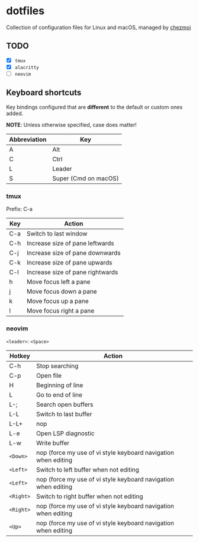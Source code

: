 # dotfiles

Collection of configuration files for Linux and macOS, managed by [chezmoi](https://chezmoi.io)

## TODO

- [x] `tmux`
- [x] `alacritty`
- [ ] `neovim`

## Keyboard shortcuts

Key bindings configured that are **different** to the default or custom ones added.

**NOTE**: Unless otherwise specified, case does matter!

| Abbreviation | Key |
|--------------|-----|
| A | Alt |
| C | Ctrl |
| L | Leader |
| S | Super (Cmd on macOS) |

### tmux

Prefix: C-a

| Key | Action |
|-----|--------|
| C-a | Switch to last window |
| C-h | Increase size of pane leftwards |
| C-j | Increase size of pane downwards |
| C-k | Increase size of pane upwards |
| C-l | Increase size of pane rightwards |
| h | Move focus left a pane |
| j | Move focus down a pane |
| k | Move focus up a pane |
| l | Move focus right a pane |

### neovim

`<leader>`: `<Space>`

| Hotkey | Action |
|--------|--------|
| C-h | Stop searching |
| C-p | Open file |
| H | Beginning of line |
| L | Go to end of line |
| L-; | Search open buffers |
| L-L | Switch to last buffer |
| L-L+ | nop |
| L-e | Open LSP diagnostic |
| L-w | Write buffer |
| `<Down>` | nop (force my use of vi style keyboard navigation when editing |
| `<Left>` | Switch to left buffer when not editing |
| `<Left>` | nop (force my use of vi style keyboard navigation when editing |
| `<Right>` | Switch to right buffer when not editing |
| `<Right>` | nop (force my use of vi style keyboard navigation when editing |
| `<Up>` | nop (force my use of vi style keyboard navigation when editing |
